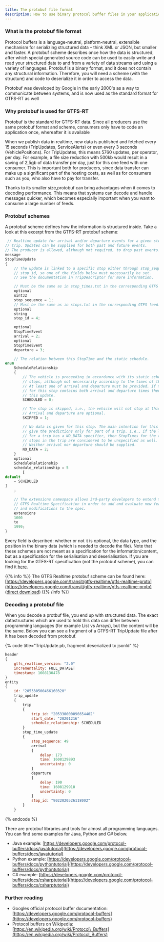 ```yaml
---
title: The protobuf file format
description: How to use binary protocol buffer files in your application
---
```


### What is the protobuf file format

Protocol buffers is a language-neutral, platform-neutral, extensible mechanism for serializing structured data – think
XML or JSON, but smaller and faster. A protobuf scheme describes once how the data is structured, after which special
generated source code can be used to easily write and read your structured data to and from a variety of data streams
and using a variety of languages. Protobuf is a binary format, and it does not contain any structural information.
Therefore, you will need a scheme \(with the structure\) and code to deserialize it in order to access the data.

Protobuf was developed by Google in the early 2000's as a way to communicate between systems, and is now used as the
standard format for GTFS-RT as well

### Why protobuf is used for GTFS-RT

Protobuf is the standard for GTFS-RT data. Since all producers use the same protobuf format and scheme, consumers only
have to code an application once, whereafter it is available

When we publish data in realtime, new data is published and fetched every 15 seconds \(TripUpdates, ServiceAlerts\) or
even every 3 seconds \(VehiclePositions\). For TripUpdates, this means 5760 updates, per operator, per day. For example,
a file size reduction with 500kb would result in a saving of 2,5gb of data transfer per day, just for this one feed with
one consumer. This is important both for producers, since data transfer can make up a significant part of the hosting
costs, as well as for consumers such as you, who also have to pay for transfer.

Thanks to its smaller size,protobuf can bring advantages when it comes to decoding performance. This means that systems
can decode and handle messages quicker, which becomes especially important when you want to consume a large number of
feeds.

### Protobuf schemes

A protobuf scheme defines how the information is structured inside. Take a look at this excerpt from the GTFS-RT
protobuf scheme:

```javascript
 // Realtime update for arrival and/or departure events for a given stop on a
// trip. Updates can be supplied for both past and future events.
// The producer is allowed, although not required, to drop past events.
message
StopTimeUpdate
{
    // The update is linked to a specific stop either through stop_sequence or
    // stop_id, so one of the fields below must necessarily be set.
    // See the documentation in TripDescriptor for more information.

    // Must be the same as in stop_times.txt in the corresponding GTFS feed.
    optional
    uint32
    stop_sequence = 1;
    // Must be the same as in stops.txt in the corresponding GTFS feed.
    optional
    string
    stop_id = 4;

    optional
    StopTimeEvent
    arrival = 2;
    optional
    StopTimeEvent
    departure = 3;

    // The relation between this StopTime and the static schedule.
enum
    ScheduleRelationship
    {
        // The vehicle is proceeding in accordance with its static schedule of
        // stops, although not necessarily according to the times of the schedule.
        // At least one of arrival and departure must be provided. If the schedule
        // for this stop contains both arrival and departure times then so must
        // this update.
        SCHEDULED = 0;

        // The stop is skipped, i.e., the vehicle will not stop at this stop.
        // Arrival and departure are optional.
        SKIPPED = 1;

        // No data is given for this stop. The main intention for this value is to
        // give the predictions only for part of a trip, i.e., if the last update
        // for a trip has a NO_DATA specifier, then StopTimes for the rest of the
        // stops in the trip are considered to be unspecified as well.
        // Neither arrival nor departure should be supplied.
        NO_DATA = 2;
    }
    optional
    ScheduleRelationship
    schedule_relationship = 5
        [
default
    = SCHEDULED
]
    ;

    // The extensions namespace allows 3rd-party developers to extend the
    // GTFS Realtime Specification in order to add and evaluate new features
    // and modifications to the spec.
    extensions
    1000
    to
    1999;
}

```

Every field is described: whether or not it is optional, the data type, and the position in the binary data \(which is
needed to decode the file\). Note that these schemes are not meant as a specification for the information/content, but
as a specification for the serialisation and deserialisation. If you are looking for the GTFS-RT specification \(not the
protobuf scheme\), you can find it [here](https://developers.google.com/transit/gtfs-realtime).

{{% info %}} The GTFS Realtime protobuf scheme can be found
here: [https://developers.google.com/transit/gtfs-realtime/gtfs-realtime-proto](https://developers.google.com/transit/gtfs-realtime/gtfs-realtime-proto)
\([direct download](https://developers.google.com/transit/gtfs-realtime/gtfs-realtime.proto)\)
{{% /info %}}

### Decoding a protobuf file

When you decode a protbuf file, you end up with structured data. The exact datastructures which are used to hold this
data can differ between programming languages \(for example List vs Arrays\), but the content will be the same. Below
you can see a fragment of a GTFS-RT TripUpdate file after it has been decoded from protobuf.

{% code title="TripUpdate.pb, fragment deserialized to jsonld" %}

```javascript
header
{
    gtfs_realtime_version: "2.0"
    incrementality: FULL_DATASET
    timestamp: 1608130478
}
entity
{
    id: "205330500466160320"
    trip_update
    {
        trip
        {
            trip_id: "205330000096654402"
            start_date: "20201216"
            schedule_relationship: SCHEDULED
        }
        stop_time_update
        {
            stop_sequence: 49
            arrival
            {
                delay: 173
                time: 1608129893
                uncertainty: 0
            }
            departure
            {
                delay: 190
                time: 1608129910
                uncertainty: 0
            }
            stop_id: "9022020526118002"
        }
    }
```

{% endcode %}

There are protobuf libraries and tools for almost all programming languages. You can find some examples for Java, Python
and C\# below.

* Java
  example: [https://developers.google.com/protocol-buffers/docs/javatutorial](https://developers.google.com/protocol-buffers/docs/javatutorial)
* Python
  example: [https://developers.google.com/protocol-buffers/docs/pythontutorial](https://developers.google.com/protocol-buffers/docs/pythontutorial)
* C\#
  example: [https://developers.google.com/protocol-buffers/docs/csharptutorial](https://developers.google.com/protocol-buffers/docs/csharptutorial)

### Further reading

* Googles official protocol buffer
  documentation: [https://developers.google.com/protocol-buffers](https://developers.google.com/protocol-buffers)
* Protocol buffers on
  Wikipedia: [https://en.wikipedia.org/wiki/Protocol\_Buffers](https://en.wikipedia.org/wiki/Protocol_Buffers)

